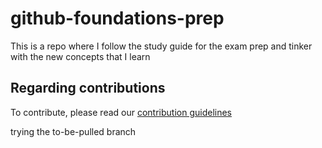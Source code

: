 # github-foundations-prep
This is a repo where I follow the study guide for the exam prep and tinker with the new concepts that I learn


## Regarding contributions 
To contribute, please read our [contribution guidelines](docs/contributing.md)

trying the to-be-pulled branch

